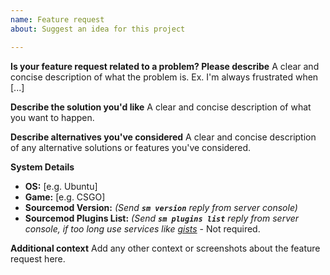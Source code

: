 ```yaml
---
name: Feature request
about: Suggest an idea for this project

---
```


**Is your feature request related to a problem? Please describe**
A clear and concise description of what the problem is. Ex. I'm always frustrated when [...]

**Describe the solution you'd like**
A clear and concise description of what you want to happen.

**Describe alternatives you've considered**
A clear and concise description of any alternative solutions or features you've considered.

**System Details**
 - **OS:** [e.g. Ubuntu]
 - **Game:** [e.g. CSGO]
 - **Sourcemod Version:** *(Send **`sm version`** reply from *server* console)*
 - **Sourcemod Plugins List:** *(Send **`sm plugins list`** reply from *server* console, if too long use services like [gists](https://gist.github.com)* - Not required.

**Additional context**
Add any other context or screenshots about the feature request here.
